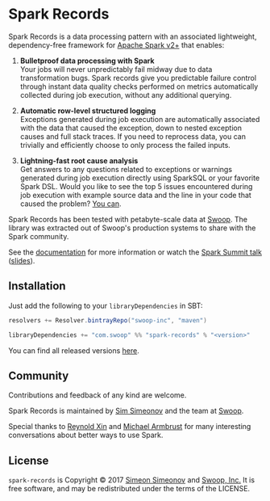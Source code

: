 # Spark Records

Spark Records is a data processing pattern with an associated lightweight, dependency-free framework for [Apache Spark v2+](https://spark.apache.org/) that enables:

1. **Bulletproof data processing with Spark**  
	Your jobs will never unpredictably fail midway due to data transformation bugs. Spark records give you predictable failure control through instant data quality checks performed on metrics automatically collected during job execution, without any additional querying.

2. **Automatic row-level structured logging**  
	Exceptions generated during job execution are automatically associated with the data that caused the exception, down to nested exception causes and full stack traces. If you need to reprocess data, you can trivially and efficiently choose to only process the failed inputs.

3. **Lightning-fast root cause analysis**  
	Get answers to any questions related to exceptions or warnings generated during job execution directly using SparkSQL or your favorite Spark DSL. Would you like to see the top 5 issues encountered during job execution with example source data and the line in your code that caused the problem? [You can](https://swoop-inc.github.io/spark-records/docs.html#root-cause-analysis).

Spark Records has been tested with petabyte-scale data at [Swoop](https://www.swoop.com). The library was extracted out of Swoop's production systems to share with the Spark community.

See the [documentation](https://swoop-inc.github.io/spark-records/) for more information or watch the [Spark Summit talk](https://spark-summit.org/east-2017/events/bulletproof-jobs-patterns-for-large-scale-spark-processing/) ([slides](hhtps://www.slideshare.net/slideshow/embed_code/key/TSOLI6UGKLFZE)).

## Installation

Just add the following to your `libraryDependencies` in SBT:

```scala
resolvers += Resolver.bintrayRepo("swoop-inc", "maven")

libraryDependencies += "com.swoop" %% "spark-records" % "<version>"
```

You can find all released versions [here](https://github.com/swoop-inc/spark-records/releases).

## Community

Contributions and feedback of any kind are welcome.

Spark Records is maintained by [Sim Simeonov](https://github.com/ssimeonov) and the team at [Swoop](https://www.swoop.com).

Special thanks to [Reynold Xin](https://github.com/rxin) and [Michael Armbrust](https://github.com/marmbrus) for many interesting conversations about better ways to use Spark.

## License

`spark-records` is Copyright &copy; 2017 [Simeon Simeonov](https://about.me/simeonov) and [Swoop, Inc.](https://www.swoop.com) It is free software, and may be redistributed under the terms of the LICENSE.

